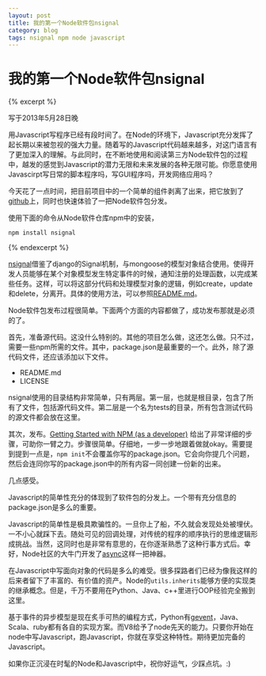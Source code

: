 ```yaml
---
layout: post
title: 我的第一个Node软件包nsignal
category: blog
tags: nsignal npm node javascript
---
```


# 我的第一个Node软件包nsignal

{% excerpt %}

写于2013年5月28日晚

用Javascript写程序已经有段时间了。在Node的环境下，Javascript充分发挥了起长期以来被忽视的强大力量。随着写的Javascript代码越来越多，对这门语言有了更加深入的理解。与此同时，在不断地使用和阅读第三方Node软件包的过程中，越发的感觉到Javascript的潜力无限和未来发展的各种无限可能。你愿意使用Javascirpt写日常的脚本程序吗，写GUI程序吗，开发网络应用吗？

今天花了一点时间，把目前项目中的一个简单的组件剥离了出来，把它放到了[github](https://github.com/tkdchen/nsignal)上，同时也快速体验了一把Node软件包分发。

使用下面的命令从Node软件仓库npm中的安装，

    npm install nsignal

{% endexcerpt %}

[nsignal](https://npmjs.org/package/nsignal)借鉴了django的Signal机制，与mongoose的模型对象结合使用。使得开发人员能够在某个对象模型发生特定事件的时候，通知注册的处理函数，以完成某些任务。这样，可以将这部分代码和处理模型对象的逻辑，例如create，update和delete，分离开。具体的使用方法，可以参照[README.md](https://github.com/tkdchen/nsignal/blob/master/README.md)。

Node软件包发布过程很简单。下面两个方面的内容都做了，成功发布那就是必须的了。

首先，准备源代码。这没什么特别的。其他的项目怎么做，这还怎么做。只不过，需要一些npm所需的文件。其中，package.json是最重要的一个。此外，除了源代码文件，还应该添加以下文件。

- README.md
- LICENSE

nsignal使用的目录结构非常简单，只有两层。第一层，也就是根目录，包含了所有了文件，包括源代码文件。第二层是一个名为tests的目录，所有包含测试代码的源文件都会放在这里。

其次，发布。[Getting Started with NPM (as a developer)](https://gist.github.com/coolaj86/1318304) 给出了非常详细的步骤，可助你一臂之力。步骤很简单。仔细地，一步一步地跟着做就okay。需要提到提到一点是，``npm init``不会覆盖你写的package.json。它会向你提几个问题，然后会连同你写的package.json中的所有内容一同创建一份新的出来。

几点感受。

Javascript的简单性充分的体现到了软件包的分发上。一个带有充分信息的package.json是多么的重要。

Javascript的简单性是极具欺骗性的。一旦你上了船，不久就会发现处处被埋伏。一不小心就踩下去。随处可见的回调处理，对传统的程序的顺序执行的思维逻辑形成挑战。当然，这同时也是非常有意思的，在你逐渐熟悉了这种行事方式后。幸好，Node社区的大牛门开发了[async](https://github.com/caolan/async)这样一把神器。

在Javascript中写面向对象的代码是多么的难受。很多探路者们已经为像我这样的后来者留下了丰富的、有价值的资产。Node的``utils.inherits``能够方便的实现类的继承概念。但是，千万不要用在Python、Java、c++里进行OOP经验完全搬到这里。

基于事件的异步模型是现在炙手可热的编程方式，Python有[gevent](http://gevent.org/)，Java、Scala、ruby都有各自的实现方案。而V8给予了node先天的能力。只要你开始在node中写Javascript，跑Javascript，你就在享受这种特性。期待更加完备的Javascript。

如果你正沉浸在时髦的Node和Javascript中，祝你好运气，少踩点坑。:)

